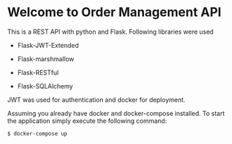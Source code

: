 # Welcome to Order Management API

This is a REST API with python and Flask. Following libraries were used

 - Flask-JWT-Extended

 - Flask-marshmallow

 - Flask-RESTful

 - Flask-SQLAlchemy


JWT was used for authentication and docker for deployment.

Assuming you already have docker and docker-compose installed. To start the application simply execute the following command:

    $ docker-compose up
